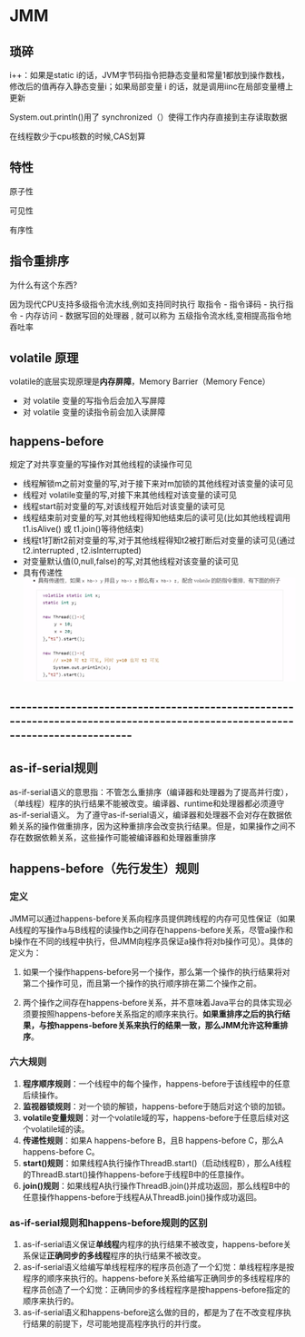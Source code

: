 # JMM

## 琐碎

i++：如果是static i的话，JVM字节码指令把静态变量和常量1都放到操作数栈，修改后的值再存入静态变量i；如果局部变量 i 的话，就是调用iinc在局部变量槽上更新



System.out.println()用了 synchronized（）使得工作内存直接到主存读取数据



在线程数少于cpu核数的时候,CAS划算

## 特性

原子性

可见性

有序性



## 指令重排序

为什么有这个东西?

因为现代CPU支持多级指令流水线,例如支持同时执行 取指令 - 指令译码 - 执行指令 - 内存访问 - 数据写回的处理器 , 就可以称为 五级指令流水线,变相提高指令地吞吐率





## volatile 原理

volatile的底层实现原理是**内存屏障**，Memory Barrier（Memory Fence）

- 对 volatile 变量的写指令后会加入写屏障
- 对 volatile 变量的读指令前会加入读屏障





## happens-before

规定了对共享变量的写操作对其他线程的读操作可见

* 线程解锁m之前对变量的写,对于接下来对m加锁的其他线程对该变量的读可见
* 线程对 volatile变量的写,对接下来其他线程对该变量的读可见
* 线程start前对变量的写,对该线程开始后对该变量的读可见
* 线程结束前对变量的写,对其他线程得知他结束后的读可见(比如其他线程调用 t1.isAlive() 或 t1.join()等待他结束)
* 线程t1打断t2前对变量的写,对于其他线程得知t2被打断后对变量的读可见(通过 t2.interrupted , t2.isInterrupted)
* 对变量默认值(0,null,false)的写,对其他线程对该变量的读可见
* 具有传递性![image-20211115184456634](images/JMM/image-20211115184456634.png)





## ----------------------------------------------------------------------------------------------------------------------------



## as-if-serial规则

as-if-serial语义的意思指：不管怎么重排序（编译器和处理器为了提高并行度），（单线程）程序的执行结果不能被改变。编译器、runtime和处理器都必须遵守as-if-serial语义。
为了遵守as-if-serial语义，编译器和处理器不会对存在数据依赖关系的操作做重排序，因为这种重排序会改变执行结果。但是，如果操作之间不存在数据依赖关系，这些操作可能被编译器和处理器重排序



## happens-before（先行发生）规则

### 定义

JMM可以通过happens-before关系向程序员提供跨线程的内存可见性保证（如果A线程的写操作a与B线程的读操作b之间存在happens-before关系，尽管a操作和b操作在不同的线程中执行，但JMM向程序员保证a操作将对b操作可见）。具体的定义为：

1. 如果一个操作happens-before另一个操作，那么第一个操作的执行结果将对第二个操作可见，而且第一个操作的执行顺序排在第二个操作之前。

2. 两个操作之间存在happens-before关系，并不意味着Java平台的具体实现必须要按照happens-before关系指定的顺序来执行。**如果重排序之后的执行结果，与按happens-before关系来执行的结果一致，那么JMM允许这种重排序**。



### 六大规则

1. **程序顺序规则**：一个线程中的每个操作，happens-before于该线程中的任意后续操作。
2. **监视器锁规则**：对一个锁的解锁，happens-before于随后对这个锁的加锁。
3. **volatile变量规则**：对一个volatile域的写，happens-before于任意后续对这个volatile域的读。
4. **传递性规则**：如果A happens-before B，且B happens-before C，那么A happens-before C。
5. **start()规则**：如果线程A执行操作ThreadB.start()（启动线程B），那么A线程的ThreadB.start()操作happens-before于线程B中的任意操作。
6. **join()规则**：如果线程A执行操作ThreadB.join()并成功返回，那么线程B中的任意操作happens-before于线程A从ThreadB.join()操作成功返回。



### as-if-serial规则和happens-before规则的区别

1. as-if-serial语义保证**单线程**内程序的执行结果不被改变，happens-before关系保证**正确同步的多线程**程序的执行结果不被改变。
2. as-if-serial语义给编写单线程程序的程序员创造了一个幻觉：单线程程序是按程序的顺序来执行的。happens-before关系给编写正确同步的多线程程序的程序员创造了一个幻觉：正确同步的多线程程序是按happens-before指定的顺序来执行的。
3. as-if-serial语义和happens-before这么做的目的，都是为了在不改变程序执行结果的前提下，尽可能地提高程序执行的并行度。
